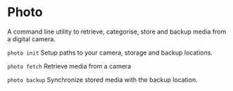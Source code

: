 Photo
=====

A command line utility to retrieve, categorise, store and backup
media from a digital camera.

`photo init` Setup paths to your camera, storage and backup
locations.

`photo fetch` Retrieve media from a camera

`photo backup` Synchronize stored media with the backup
location.
